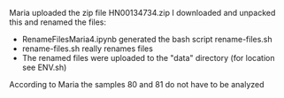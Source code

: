 Maria uploaded the zip file HN00134734.zip
I downloaded and unpacked this and renamed the files:

* RenameFilesMaria4.ipynb generated the bash script rename-files.sh
* rename-files.sh really renames files
* The renamed files were uploaded to the "data" directory (for location see ENV.sh)

According to Maria the samples 80 and 81 do not have to be analyzed
